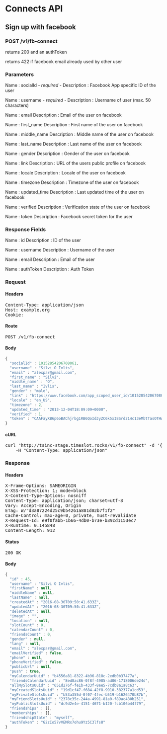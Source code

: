 # Connects API

## Sign up with facebook

### POST /v1/fb-connect

returns 200 and an authToken

returns 422 if facebook email already used by other user

### Parameters

Name : socialId *- required -*
Description : Facebook App specific ID of the user

Name : username *- required -*
Description : Username of user (max. 50 characters)

Name : email
Description : Email of the user on facebook

Name : first_name
Description : First name of the user on facebook

Name : middle_name
Description : Middle name of the user on facebook

Name : last_name
Description : Last name of the user on facebook

Name : gender
Description : Gender of the user on facebook

Name : link
Description : URL of the users public profile on facebook

Name : locale
Description : Locale of the user on facebook

Name : timezone
Description : Timezone of the user on facebook

Name : updated_time
Description : Last updated time of the user on facebook

Name : verified
Description : Verification state of the user on facebook

Name : token
Description : Facebook secret token for the user


### Response Fields

Name : id
Description : ID of the user

Name : username
Description : Username of the user

Name : email
Description : Email of the user

Name : authToken
Description : Auth Token

### Request

#### Headers

<pre>Content-Type: application/json
Host: example.org
Cookie: </pre>

#### Route

<pre>POST /v1/fb-connect</pre>

#### Body
```javascript
{
  "socialId" : 10152854206708061,
  "username" : "Silvi O Ivlis",
  "email" : "alexpar@gmail.com",
  "first_name" : "Silvi",
  "middle_name" : "O",
  "last_name" : "Ivlis",
  "gender" : "male",
  "link" : "https://www.facebook.com/app_scoped_user_id/10152854206708061/",
  "locale" : "en_US",
  "timezone" : 2,
  "updated_time" : "2013-12-04T18:09:09+0000",
  "verified" : 1,
  "token" : "CAAFayXB6p6oBAChjrbg1RB6QoIdJyZC6k5xI8Srd214c13eMbtTasOTHwueRfw7jTqRiHSyOh4a9mOvN81obZCtQBBfrnVWjovjC8N00J0bfStxQLXVD3AfSgL8GSSXkkyO8mbTM85jidp4WZCZAAdCjQzNEmoelrnDow9tgILcF2fJrK3t1PZBcHh0II51ub9VvHaZC4ujQgsGPIZCmyuCDbZCUk7UMuul5o6telCWe0taZCRFsdwrHj"
}
```


#### cURL

<pre class="request">curl &quot;http://tsinc-stage.timeslot.rocks/v1/fb-connect&quot; -d &#39;{&quot;socialId&quot;:10152854206708061,&quot;username&quot;:&quot;Silvi O Ivlis&quot;,&quot;email&quot;:&quot;alexpar@gmail.com&quot;,&quot;first_name&quot;:&quot;Silvi&quot;,&quot;middle_name&quot;:&quot;O&quot;,&quot;last_name&quot;:&quot;Ivlis&quot;,&quot;gender&quot;:&quot;male&quot;,&quot;link&quot;:&quot;https://www.facebook.com/app_scoped_user_id/10152854206708061/&quot;,&quot;locale&quot;:&quot;en_US&quot;,&quot;timezone&quot;:2,&quot;updated_time&quot;:&quot;2013-12-04T18:09:09+0000&quot;,&quot;verified&quot;:1,&quot;token&quot;:&quot;CAAFayXB6p6oBAChjrbg1RB6QoIdJyZC6k5xI8Srd214c13eMbtTasOTHwueRfw7jTqRiHSyOh4a9mOvN81obZCtQBBfrnVWjovjC8N00J0bfStxQLXVD3AfSgL8GSSXkkyO8mbTM85jidp4WZCZAAdCjQzNEmoelrnDow9tgILcF2fJrK3t1PZBcHh0II51ub9VvHaZC4ujQgsGPIZCmyuCDbZCUk7UMuul5o6telCWe0taZCRFsdwrHj&quot;}&#39; -X POST \
	-H &quot;Content-Type: application/json&quot;</pre>

### Response

#### Headers

<pre>X-Frame-Options: SAMEORIGIN
X-XSS-Protection: 1; mode=block
X-Content-Type-Options: nosniff
Content-Type: application/json; charset=utf-8
Vary: Accept-Encoding, Origin
ETag: W/&quot;d3a87224d25c9b54261a881d02b7f1f2&quot;
Cache-Control: max-age=0, private, must-revalidate
X-Request-Id: e9f0fabb-1b66-4db0-b73e-b39cd1153ec7
X-Runtime: 0.145848
Content-Length: 912</pre>

#### Status

<pre>200 OK</pre>

#### Body

```javascript
{
  "id" : 45,
  "username" : "Silvi O Ivlis",
  "firstName" : null,
  "middleName" : null,
  "lastName" : null,
  "createdAt" : "2016-08-30T09:50:41.633Z",
  "updatedAt" : "2016-08-30T09:50:41.633Z",
  "deletedAt" : null,
  "image" : "",
  "location" : null,
  "slotCount" : 0,
  "calendarCount" : 0,
  "friendsCount" : 0,
  "gender" : null,
  "lang" : null,
  "email" : "alexpar@gmail.com",
  "emailVerified" : false,
  "phone" : null,
  "phoneVerified" : false,
  "publicUrl" : null,
  "push" : true,
  "myCalendarUuid" : "b4556a81-8322-4b96-818c-2edb0b37477a",
  "friendsCalendarUuid" : "8ed8ac86-0f8f-4985-ad06-1718006de24d",
  "allMySlotsUuid" : "651d276f-fe1b-433f-8ee5-7cdb8a1a8c63",
  "myCreatedSlotsUuid" : "19d1cf47-f684-42f8-9910-382377a1cd53",
  "myPrivateSlotsUuid" : "b53a355d-0f07-4fec-b519-b1626470b87b",
  "myFriendSlotsUuid" : "2378c35c-244a-4991-81a0-f89ac480b251",
  "myPublicSlotsUuid" : "dc9d2e4e-4151-4671-b120-fcb106b44f79",
  "friendships" : [],
  "memberships" : [],
  "friendshipState" : "myself",
  "authToken" : "G2zIo57vVEMRx7ohu9Yz5C3lfs8"
}
```
